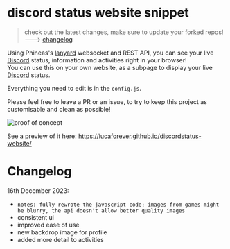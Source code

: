 # discord status website snippet
> check out the latest changes, make sure to update your forked repos! ---> [changelog](https://github.com/lucaforever/discordstatus-website/edit/main/README.md#changelog)

Using Phineas's [lanyard](https://github.com/Phineas/lanyard) websocket and REST API, you can see your live [Discord](https://discord.com/) status, information and activities right in your browser!  
You can use this on your own website, as a subpage to display your live [Discord](https://discord.com/) status.

Everything you need to edit is in the ``config.js``.

Please feel free to leave a PR or an issue, to try to keep this project as customisable and clean as possible!

![proof of concept](https://github.com/lucaforever/discordstatus-website/assets/58527636/cf72ccab-71d0-4fa3-917c-ddfe57daaac5)

See a preview of it here: https://lucaforever.github.io/discordstatus-website/

# Changelog
16th December 2023:
- ``notes: fully rewrote the javascript code; images from games might be blurry, the api doesn't allow better quality images``
- consistent ui
- improved ease of use
- new backdrop image for profile
- added more detail to activities